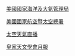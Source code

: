 
[美國國家海洋及大氣管理局](https://www.swpc.noaa.gov/)

[美國國家航空暨太空總署](https://www.nasa.gov/)

[太空天氣直播](https://www.spaceweatherlive.com)

[皇家天文學會月報](https://academic.oup.com/mnras)
